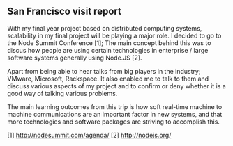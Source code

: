 ## San Francisco visit report

With my final year project based on distributed computing systems, scalability in my final project will be playing a major role. I decided to go to the Node Summit Conference [1]; The main concept behind this was to discus how people are using certain technologies in enterprise / large software systems generally using Node.JS [2].

Apart from being able to hear talks from big players in the industry; VMware, Microsoft, Rackspace. It also enabled me to talk to them and discuss various aspects of my project and to confirm or deny whether it is a good way of talking various problems.

The main learning outcomes from this trip is how soft real-time machine to machine communications are an important factor in new systems, and that more technologies and software packages are striving to accomplish this. 

[1] http://nodesummit.com/agenda/
[2] http://nodejs.org/